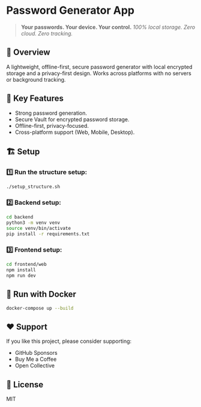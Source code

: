# Password Generator App

> **Your passwords. Your device. Your control.**
> _100% local storage. Zero cloud. Zero tracking._

## 🚀 Overview
A lightweight, offline-first, secure password generator with local encrypted storage and a privacy-first design. Works across platforms with no servers or background tracking.

## 🔑 Key Features
- Strong password generation.
- Secure Vault for encrypted password storage.
- Offline-first, privacy-focused.
- Cross-platform support (Web, Mobile, Desktop).

## 🏗️ Setup
### 1️⃣ Run the structure setup:
```bash
./setup_structure.sh
```

### 2️⃣ Backend setup:
```bash
cd backend
python3 -m venv venv
source venv/bin/activate
pip install -r requirements.txt
```

### 3️⃣ Frontend setup:
```bash
cd frontend/web
npm install
npm run dev
```

## 🐳 Run with Docker
```bash
docker-compose up --build
```

## ❤️ Support
If you like this project, please consider supporting:
- GitHub Sponsors
- Buy Me a Coffee
- Open Collective

## 📜 License
MIT
